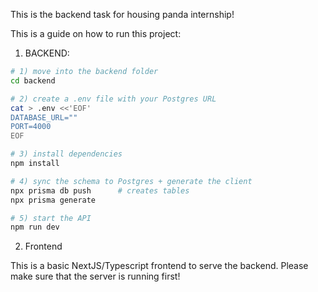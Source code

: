 This is the backend task for housing panda internship!

This is a guide on how to run this project:

1. BACKEND:

```bash
# 1) move into the backend folder
cd backend

# 2) create a .env file with your Postgres URL
cat > .env <<'EOF'
DATABASE_URL=""
PORT=4000
EOF

# 3) install dependencies 
npm install

# 4) sync the schema to Postgres + generate the client
npx prisma db push      # creates tables
npx prisma generate     

# 5) start the API 
npm run dev

```

2. Frontend

This is a basic NextJS/Typescript frontend to serve the backend. Please make sure that the server is running first!